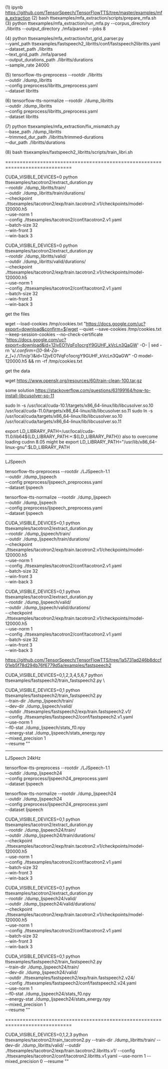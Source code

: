 (1) ipynb
https://github.com/TensorSpeech/TensorFlowTTS/tree/master/examples/mfa_extraction
(2) 
bash ttsexamples/mfa_extraction/scripts/prepare_mfa.sh
(3) 
python ttsexamples/mfa_extraction/run_mfa.py --corpus_directory ./libritts --output_directory ./mfa/parsed --jobs 8

(4) 
python ttsexamples/mfa_extraction/txt_grid_parser.py \
  --yaml_path ttsexamples/fastspeech2_libritts/conf/fastspeech2libritts.yaml \
  --dataset_path ./libritts \
  --text_grid_path ./mfa/parsed \
  --output_durations_path ./libritts/durations \
  --sample_rate 24000 

(5) 
tensorflow-tts-preprocess --rootdir ./libritts \
  --outdir ./dump_libritts \
  --config preprocess/libritts_preprocess.yaml \
  --dataset libritts

(6) 
tensorflow-tts-normalize --rootdir ./dump_libritts \
  --outdir ./dump_libritts \
  --config preprocess/libritts_preprocess.yaml \
  --dataset libritts

(7) 
python ttsexamples/mfa_extraction/fix_mismatch.py \
  --base_path ./dump_libritts \
  --trimmed_dur_path ./libritts/trimmed-durations \
  --dur_path ./libritts/durations

(8) 
bash ttsexamples/fastspeech2_libritts/scripts/train_libri.sh

=============================================================================


CUDA_VISIBLE_DEVICES=0 python ttsexamples/tacotron2/extract_duration.py \
  --rootdir ./dump_libritts/train/ \
  --outdir ./dump_libritts/train/durations/ \
  --checkpoint ./ttsexamples/tacotron2/exp/train.tacotron2.v1/checkpoints/model-120000.h5 \
  --use-norm 1 \
  --config ./ttsexamples/tacotron2/conf/tacotron2.v1.yaml \
  --batch-size 32 \
  --win-front 3 \
  --win-back 3

CUDA_VISIBLE_DEVICES=0 python ttsexamples/tacotron2/extract_duration.py \
  --rootdir ./dump_libritts/valid/ \
  --outdir ./dump_libritts/valid/durations/ \
  --checkpoint ./ttsexamples/tacotron2/exp/train.tacotron2.v1/checkpoints/model-120000.h5 \
  --use-norm 1 \
  --config ./ttsexamples/tacotron2/conf/tacotron2.v1.yaml \
  --batch-size 32 \
  --win-front 3 \
  --win-back 3




get the files


  wget --load-cookies /tmp/cookies.txt "https://docs.google.com/uc?export=download&confirm=$(wget --quiet --save-cookies /tmp/cookies.txt --keep-session-cookies --no-check-certificate 'https://docs.google.com/uc?export=download&id=12jvEO1VqFo1ocrgY9GUHF_kVcLn3QaGW' -O- | sed -rn 's/.*confirm=([0-9A-Za-z_]+).*/\1\n/p')&id=12jvEO1VqFo1ocrgY9GUHF_kVcLn3QaGW" -O model-120000.h5 && rm -rf /tmp/cookies.txt

get the data

wget https://www.openslr.org/resources/60/train-clean-100.tar.gz


some solution
https://stackoverflow.com/questions/63199164/how-to-install-libcusolver-so-11



sudo ln -s /usr/local/cuda-10.1/targets/x86_64-linux/lib/libcusolver.so.10 /usr/local/cuda-11.0/targets/x86_64-linux/lib/libcusolver.so.11
sudo ln -s /usr/local/cuda/targets/x86_64-linux/lib/libcusolver.so.10 /usr/local/cuda/targets/x86_64-linux/lib/libcusolver.so.11

export LD_LIBRARY_PATH=/usr/local/cuda-11.0/lib64${LD_LIBRARY_PATH:+:${LD_LIBRARY_PATH}}
also to overcome loading cudnn 8.05 might be
export LD_LIBRARY_PATH="/usr/lib/x86_64-linux-gnu":$LD_LIBRARY_PATH


----------------------------------------------------------------------------
LJSpeech

tensorflow-tts-preprocess --rootdir ./LJSpeech-1.1 \
  --outdir ./dump_ljspeech \
  --config preprocess/ljspeech_preprocess.yaml \
  --dataset ljspeech

tensorflow-tts-normalize --rootdir ./dump_ljspeech \
  --outdir ./dump_ljspeech \
  --config preprocess/ljspeech_preprocess.yaml \
  --dataset ljspeech

CUDA_VISIBLE_DEVICES=0,1 python ttsexamples/tacotron2/extract_duration.py \
  --rootdir ./dump_ljspeech/train/ \
  --outdir ./dump_ljspeech/train/durations/ \
  --checkpoint ./ttsexamples/tacotron2/exp/train.tacotron2.v1/checkpoints/model-120000.h5 \
  --use-norm 1 \
  --config ./ttsexamples/tacotron2/conf/tacotron2.v1.yaml \
  --batch-size 32 \
  --win-front 3 \
  --win-back 3

CUDA_VISIBLE_DEVICES=0,1 python ttsexamples/tacotron2/extract_duration.py \
  --rootdir ./dump_ljspeech/valid/ \
  --outdir ./dump_ljspeech/valid/durations/ \
  --checkpoint ./ttsexamples/tacotron2/exp/train.tacotron2.v1/checkpoints/model-120000.h5 \
  --use-norm 1 \
  --config ./ttsexamples/tacotron2/conf/tacotron2.v1.yaml \
  --batch-size 32 \
  --win-front 3 \
  --win-back 3


https://github.com/TensorSpeech/TensorFlowTTS/tree/1a5731ad246b8dccf01eb5f78d294b76f6779d5a/examples/fastspeech2

CUDA_VISIBLE_DEVICES=0,1,2,3,4,5,6,7 python ttsexamples/fastspeech2/train_fastspeech2.py \

CUDA_VISIBLE_DEVICES=0,1 python ttsexamples/fastspeech2/train_fastspeech2.py \
  --train-dir ./dump_ljspeech/train/ \
  --dev-dir ./dump_ljspeech/valid/ \
  --outdir ./ttsexamples/fastspeech2/exp/train.fastspeech2.v1/ \
  --config ./ttsexamples/fastspeech2/conf/fastspeech2.v1.yaml \
  --use-norm 1 \
  --f0-stat ./dump_ljspeech/stats_f0.npy \
  --energy-stat ./dump_ljspeech/stats_energy.npy \
  --mixed_precision 1 \
  --resume ""


----------------------------------------------------------------------------
LJSpeech 24kHz

tensorflow-tts-preprocess --rootdir ./LJSpeech-1.1 \
  --outdir ./dump_ljspeech24 \
  --config preprocess/ljspeech24_preprocess.yaml \
  --dataset ljspeech

tensorflow-tts-normalize --rootdir ./dump_ljspeech24 \
  --outdir ./dump_ljspeech24 \
  --config preprocess/ljspeech24_preprocess.yaml \
  --dataset ljspeech

CUDA_VISIBLE_DEVICES=0,1 python ttsexamples/tacotron2/extract_duration.py \
  --rootdir ./dump_ljspeech24/train/ \
  --outdir ./dump_ljspeech24/train/durations/ \
  --checkpoint ./ttsexamples/tacotron2/exp/train.tacotron2.v1/checkpoints/model-120000.h5 \
  --use-norm 1 \
  --config ./ttsexamples/tacotron2/conf/tacotron2.v1.yaml \
  --batch-size 32 \
  --win-front 3 \
  --win-back 3

CUDA_VISIBLE_DEVICES=0,1 python ttsexamples/tacotron2/extract_duration.py \
  --rootdir ./dump_ljspeech24/valid/ \
  --outdir ./dump_ljspeech24/valid/durations/ \
  --checkpoint ./ttsexamples/tacotron2/exp/train.tacotron2.v1/checkpoints/model-120000.h5 \
  --use-norm 1 \
  --config ./ttsexamples/tacotron2/conf/tacotron2.v1.yaml \
  --batch-size 32 \
  --win-front 3 \
  --win-back 3


CUDA_VISIBLE_DEVICES=0,1 python ttsexamples/fastspeech2/train_fastspeech2.py \
  --train-dir ./dump_ljspeech24/train/ \
  --dev-dir ./dump_ljspeech24/valid/ \
  --outdir ./ttsexamples/fastspeech2/exp/train.fastspeech2.v24/ \
  --config ./ttsexamples/fastspeech2/conf/fastspeech2.v24.yaml \
  --use-norm 1 \
  --f0-stat ./dump_ljspeech24/stats_f0.npy \
  --energy-stat ./dump_ljspeech24/stats_energy.npy \
  --mixed_precision 1 \
  --resume ""

=============================================================================

CUDA_VISIBLE_DEVICES=0,1,2,3 python ttsexamples/tacotron2/train_tacotron2.py   --train-dir ./dump_libritts/train/   --dev-dir ./dump_libritts/valid/   --outdir ./ttsexamples/tacotron2/exp/train.tacotron2.libritts.v1/   --config ./ttsexamples/tacotron2/conf/tacotron2.libritts.v1.yaml   --use-norm 1   --mixed_precision 0   --resume ""